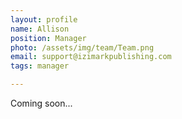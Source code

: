 ```yaml
---
layout: profile
name: Allison
position: Manager
photo: /assets/img/team/Team.png
email: support@izimarkpublishing.com
tags: manager

---
```

Coming soon...